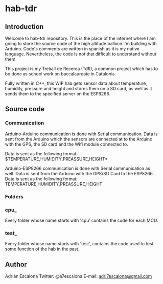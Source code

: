 # hab-tdr
## Introduction
Welcome to hab-tdr repository. This is the place of the internet where I am going to store the source code of the high altitude balloon I'm building with Arduino.
Code's comments are written in spanish as it is my native language. Nevertheless, the code is not that difficult to understand without them.

This project is my Treball de Recerca (TdR), a common project which has to be done as school work on baccalaureate in Catalonia.

Fully written in C++, this WIP hab gets sensor data about temperature, humidity, pressure and height and stores them on a SD card, as well as it sends them to the specified server on the ESP8266.

## Source code

### Communication
Arduino-Arduino communication is done with Serial communication. Data is sent from the Arduino which the sensors are connected at to the Arduino with the GPS, the SD card and the Wifi module connected to.

Data is sent as the following format:
$TEMPERATURE,HUMIDITY,PREASSURE,HEIGHT*

Arduino-ESP8266 communication is done with Serial communication as well. Data is sent from the Arduino with the GPS/SD Card to the ESP8266.
Data is sent as the following format:
TEMPERATURE,HUMIDITY,PREASSURE,HEIGHT

### Folders
### cpu_
Every folder whose name starts with 'cpu' contains the code for each MCU.

### test_
Every folder whose name starts with 'test', contains the code used to test some function of the hab in the past.

## Author
Adrián Escalona
Twitter: @a7escalona
E-mail: adri7escalona@gmail.com
